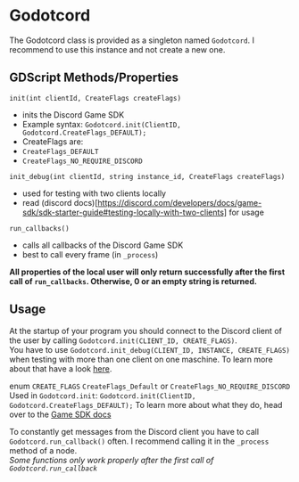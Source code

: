 # Godotcord
The Godotcord class is provided as a singleton named `Godotcord`. I recommend to use this instance and not create a new one.

## GDScript Methods/Properties

`init(int clientId, CreateFlags createFlags)`
- inits the Discord Game SDK
- Example syntax: `Godotcord.init(ClientID, Godotcord.CreateFlags_DEFAULT);`
- CreateFlags are:
- `CreateFlags_DEFAULT`
- `CreateFlags_NO_REQUIRE_DISCORD`

`init_debug(int clientId, string instance_id, CreateFlags createFlags)`
- used for testing with two clients locally
- read (discord docs)[https://discord.com/developers/docs/game-sdk/sdk-starter-guide#testing-locally-with-two-clients] for usage

`run_callbacks()`
- calls all callbacks of the Discord Game SDK
- best to call every frame (in `_process`)

**All properties of the local user will only return successfully after the first call of `run_callbacks`.
Otherwise, 0 or an empty string is returned.**

## Usage
At the startup of your program you should connect to the Discord client of the user 
by calling `Godotcord.init(CLIENT_ID, CREATE_FLAGS)`.<br>
You have to use `Godotcord.init_debug(CLIENT_ID, INSTANCE, CREATE_FLAGS)` when testing with more than one client on one maschine. To learn more about that have a look [here](https://discord.com/developers/docs/game-sdk/sdk-starter-guide#testing-locally-with-two-clients).<br>

enum `CREATE_FLAGS`
`CreateFlags_Default` or `CreateFlags_NO_REQUIRE_DISCORD`
Used in `Godotcord.init`: `Godotcord.init(ClientID, Godotcord.CreateFlags_DEFAULT);`
To learn more about what they do, head over to the [Game SDK docs](https://discord.com/developers/docs/game-sdk/discord#data-models-createflags-enum)

To constantly get messages from the Discord client you have to call `Godotcord.run_callback()` often. I recommend calling it in the `_process` method of a node.<br>
*Some functions only work properly after the first call of `Godotcord.run_callback`*
